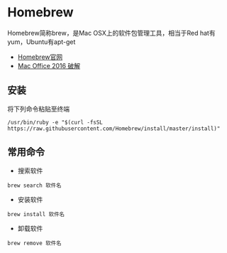 # Homebrew

Homebrew简称brew，是Mac OSX上的软件包管理工具，相当于Red hat有yum，Ubuntu有apt-get
* [Homebrew官网](https://brew.sh/index_zh-cn.html)
* [Mac Office 2016 破解](http://jingyan.baidu.com/article/ce09321b7478072bff858f03.html)

## 安装

将下列命令粘贴至终端
```
/usr/bin/ruby -e "$(curl -fsSL https://raw.githubusercontent.com/Homebrew/install/master/install)"
```

## 常用命令

- 搜索软件
```
brew search 软件名
```
- 安装软件
```
brew install 软件名
```
- 卸载软件
```
brew remove 软件名
```